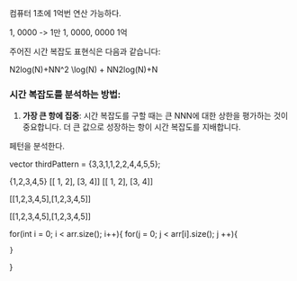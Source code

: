 

컴퓨터 1초에 1억번 연산 가능하다.

1, 0000  -> 1만
1, 0000, 0000 1억


주어진 시간 복잡도 표현식은 다음과 같습니다:

N2log⁡(N)+NN^2 \log(N) + NN2log(N)+N

### 시간 복잡도를 분석하는 방법:

1. **가장 큰 항에 집중**: 시간 복잡도를 구할 때는 큰 NNN에 대한 상한을 평가하는 것이 중요합니다. 더 큰 값으로 성장하는 항이 시간 복잡도를 지배합니다.



페턴을 분석한다.


vector<int> thirdPattern = {3,3,1,1,2,2,4,4,5,5};



{1,2,3,4,5}
[[ 1, 2], [3, 4]] [[ 1, 2], [3, 4]]

[[1,2,3,4,5],[1,2,3,4,5]]

[[1,2,3,4,5],[1,2,3,4,5]]




for(int i = 0; i < arr.size(); i++){
	for(j = 0; j < arr[i].size(); j ++){
		
	
	}
}